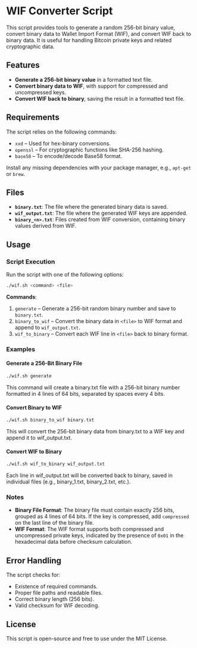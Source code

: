 # WIF Converter Script

This script provides tools to generate a random 256-bit binary value, convert binary data to Wallet Import Format (WIF), and convert WIF back to binary data. It is useful for handling Bitcoin private keys and related cryptographic data.

## Features

- **Generate a 256-bit binary value** in a formatted text file.
- **Convert binary data to WIF**, with support for compressed and uncompressed keys.
- **Convert WIF back to binary**, saving the result in a formatted text file.

## Requirements

The script relies on the following commands:
- `xxd` – Used for hex-binary conversions.
- `openssl` – For cryptographic functions like SHA-256 hashing.
- `base58` – To encode/decode Base58 format.

Install any missing dependencies with your package manager, e.g., `apt-get` or `brew`.

## Files

- **`binary.txt`**: The file where the generated binary data is saved.
- **`wif_output.txt`**: The file where the generated WIF keys are appended.
- **`binary_<n>.txt`**: Files created from WIF conversion, containing binary values derived from WIF.

## Usage

### Script Execution

Run the script with one of the following options:

```bash
./wif.sh <command> <file>
```

**Commands**:

1. `generate` – Generate a 256-bit random binary number and save to `binary.txt`.
2. `binary_to_wif` – Convert the binary data in `<file>` to WIF format and append to `wif_output.txt`.
3. `wif_to_binary` – Convert each WIF line in `<file>` back to binary format.

### Examples

#### Generate a 256-Bit Binary File

```bash
./wif.sh generate
```

This command will create a binary.txt file with a 256-bit binary number formatted in 4 lines of 64 bits, separated by spaces every 4 bits.

#### Convert Binary to WIF

```bash
./wif.sh binary_to_wif binary.txt
```

This will convert the 256-bit binary data from binary.txt to a WIF key and append it to wif_output.txt.

#### Convert WIF to Binary

```bash
./wif.sh wif_to_binary wif_output.txt
```

Each line in wif_output.txt will be converted back to binary, saved in individual files (e.g., binary_1.txt, binary_2.txt, etc.).

### Notes

- **Binary File Format**: The binary file must contain exactly 256 bits, grouped as 4 lines of 64 bits. If the key is compressed, add `compressed` on the last line of the binary file.
- **WIF Format**: The WIF format supports both compressed and uncompressed private keys, indicated by the presence of `0x01` in the hexadecimal data before checksum calculation.

## Error Handling

The script checks for:

- Existence of required commands.
- Proper file paths and readable files.
- Correct binary length (256 bits).
- Valid checksum for WIF decoding.

## License

This script is open-source and free to use under the MIT License.
